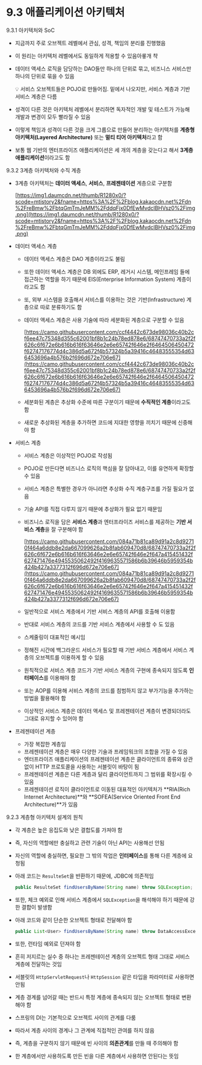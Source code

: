# 9.3 애플리케이션 아키텍처

9.3.1 아키텍처와 SoC

- 지금까지 주로 오브젝트 레벨에서 관심, 성격, 책임의 분리를 진행했음
- 이 원리는 아키텍처 레벨에서도 동일하게 적용할 수 있음아롷개 챡
- 데이터 액세스 로직을 담당하는 DAO들만 하나의 단위로 묶고, 비즈니스 서비스만 하나의 단위로 묶을 수 있음
    
    <aside>
    💡 서비스 오브젝트들은 POJO로 만들어짐. 밑에서 나오지만, 서비스 계층과 기반 서비스 계층은 다름
    
    </aside>
    
- 성격이 다른 것은 아키텍처 레벨에서 분리하면 독자적인 개발 및 테스트가 가능해 개발과 변경이 모두 빨라질 수 있음
- 이렇게 책임과 성격이 다른 것을 크게 그룹으로 만들어 분리하는 아키텍처를 **계층형 아키텍처(Layered Architecture)** 또는 **멀티 티어 아키텍처**라고 함
- 보통 웹 기반의 엔터프라이즈 애플리케이션은 세 개의 계층을 갖는다고 해서 **3계층 애플리케이션**이라고도 함

9.3.2 3계층 아키텍처와 수직 계층

- 3계층 아키텍처는 **데이터 액세스**, **서비스**, **프레젠테이션** 계층으로 구분함
    
    [https://img1.daumcdn.net/thumb/R1280x0/?scode=mtistory2&fname=https%3A%2F%2Fblog.kakaocdn.net%2Fdn%2FreBmw%2FbtqGmTmJeMM%2FddqFjx0DfEwMvdclBHVsz0%2Fimg.png](https://img1.daumcdn.net/thumb/R1280x0/?scode=mtistory2&fname=https%3A%2F%2Fblog.kakaocdn.net%2Fdn%2FreBmw%2FbtqGmTmJeMM%2FddqFjx0DfEwMvdclBHVsz0%2Fimg.png)
    
- 데이터 액세스 계층
    - 데이터 액세스 계층은 DAO 계층이라고도 불림
    - 또한 데이터 액세스 계층은 DB 외에도 ERP, 레거시 시스템, 메인프레임 들에 접근하는 역할을 하기 때문에 EIS(Enterprise Information System) 계층이라고도 함
    - 또, 외부 시스템을 호출해서 서비스를 이용하는 것은 기반(Infrastructure) 계층으로 따로 분류하기도 함
    - 데이터 액세스 계층은 사용 기술에 따라 세분화된 계층으로 구분할 수 있음
        
        [https://camo.githubusercontent.com/ccf4442c673de98036c40b2cf6ee47c75348d355c62001bf8b1c24b78ed878e6/68747470733a2f2f626c6f672e6b616b616f63646e2e6e65742f646e2f6464506450472f62747176774d4c386d5a672f4b57324b5a39416c46483555354d636453696a4b576b2f696d672e706e67](https://camo.githubusercontent.com/ccf4442c673de98036c40b2cf6ee47c75348d355c62001bf8b1c24b78ed878e6/68747470733a2f2f626c6f672e6b616b616f63646e2e6e65742f646e2f6464506450472f62747176774d4c386d5a672f4b57324b5a39416c46483555354d636453696a4b576b2f696d672e706e67)
        
    - 세분화된 계층은 추상화 수준에 따른 구분이기 때문에 **수직적인 계층**이라고도 함
    - 새로운 추상화된 계층을 추가하면 코드에 지대한 영향을 끼치기 때문에 신중해야 함
- 서비스 계층
    - 서비스 계층은 이상적인 POJO로 작성됨
    - POJO로 만든다면 비즈니스 로직의 핵심을 잘 담아내고, 이를 유연하게 확장할 수 있음
    - 서비스 계층은 특별한 경우가 아니라면 추상화 수직 계층구조를 가질 필요가 없음
    - 기술 API를 직접 다루지 않기 때문에 추상화가 필요 없기 때문임
    - 비즈니스 로직을 담은 **서비스 계층**과 엔터프라이즈 서비스를 제공하는 **기반 서비스 계층**을 잘 구분해야 함
        
        [https://camo.githubusercontent.com/084a71b81ca89d91a2c8d92710f464a6ddb8e2da667099626a2b8fab609470d8/68747470733a2f2f626c6f672e6b616b616f63646e2e6e65742f646e2f647a415451432f627471476e4945535062492f4169635571586b6b39646b5959354b424b427a3377312f696d672e706e67](https://camo.githubusercontent.com/084a71b81ca89d91a2c8d92710f464a6ddb8e2da667099626a2b8fab609470d8/68747470733a2f2f626c6f672e6b616b616f63646e2e6e65742f646e2f647a415451432f627471476e4945535062492f4169635571586b6b39646b5959354b424b427a3377312f696d672e706e67)
        
    - 일반적으로 서비스 계층에서 기반 서비스 계층의 API를 호출해 이용함
    - 반대로 서비스 계층의 코드를 기반 서비스 계층에서 사용할 수 도 있음
    - 스케줄링이 대표적인 예시임
    - 정해진 시간에 백그라운드 서비스가 필요할 때 기반 서비스 계층에서 서비스 계층의 오브젝트를 이용하게 할 수 있음
    - 원칙적으로 서비스 계층 코드가 기반 서비스 계층의 구현에 종속되지 않도록 **인터페이스**를 이용해야 함
    - 또는 AOP를 이용해 서비스 계층의 코드를 침범하지 않고 부가기능을 추가하는 방법을 활용해야 함
    - 이상적인 서비스 계층은 데이터 액세스 및 프레젠테이션 계층이 변경되더라도 그대로 유지할 수 있어야 함
- 프레젠테이션 계층
    - 가장 복잡한 계층임
    - 프레젠테이션 계층은 매우 다양한 기술과 프레임워크의 조합을 가질 수 있음
    - 엔터프라이즈 애플리케이션의 프레젠테이션 계층은 클라이언트의 종류와 상관없이 HTTP 프로토콜을 사용하는 서블릿이 바탕이 됨
    - 프레젠테이션 계층은 다른 계층과 달리 클라이언트까지 그 범위를 확장시킬 수 있음
    - 프레젠테이션 로직이 클라이언트로 이동된 대표적인 아키텍처가 **RIA(Rich Internet Architecture)**와 **SOFEA(Service Oriented Front End Architecture)**가 있음

9.2.3 계층형 아키텍처 설계의 원칙

- 각 계층은 높은 응집도와 낮은 결합도를 가져야 함
- 즉, 자신의 역할에만 충실하고 관련 기술이 아닌 API는 사용해선 안됨
- 자신의 역할에 충실하면, 필요한 그 밖의 작업은 **인터페이스**를 통해 다른 계층에 요청됨
- 아래 코드는 `ResulteSet`을 반환하기 때문에, JDBC에 의존적임
    
    ```java
    public ResulteSet findUsersByName(String name) throw SQLException;
    ```
    
- 또한, 체크 예외로 인해 서비스 계층에서 `SQLException`을 해석해야 하기 때문에 강한 결합이 발생함
- 아래 코드와 같이 단순한 오브젝트 형태로 전달해야 함
    
    ```java
    public List<User> findUsersByName(String name) throw DataAccessException;
    ```
    
- 또한, 런타임 예외로 던져야 함
- 흔히 저지르는 실수 중 하나는 프레젠테이션 계층의 오브젝트 형태 그대로 서비스 계층에 전달하는 것임
- 서블릿의 `HttpServletRequest`나 `HttpSession` 같은 타입을 파라미터로 사용하면 안됨
- 계층 경계를 넘어갈 때는 반드시 특정 계층에 종속되지 않는 오브젝트 형태로 변환해야 함
- 스프링의 DI는 기본적으로 오브젝트 사이의 관계를 다룸
- 따라서 계층 사이의 경계나 그 관계에 직접적인 관여를 하지 않음
- 즉, 계층을 구분하지 않기 때문에 빈 사이의 **의존관계**를 만들 때 주의해야 함
- 한 계층에서만 사용하도록 만든 빈을 다른 계층에서 사용하면 안된다는 뜻임